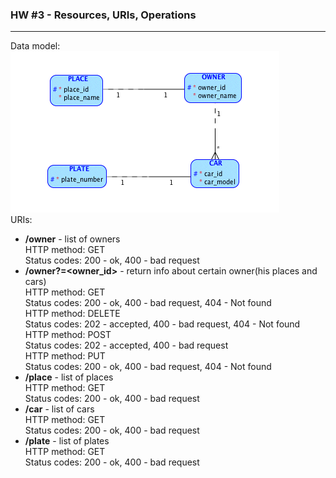 ### HW #3 - Resources, URIs, Operations
---
Data model:  
![Data model](Data_Model.png)  
URIs:  

*  __/owner__ - list of owners  
	HTTP method: GET  
	Status codes: 200 - ok, 400 - bad request  
*  __/owner?=<owner_id>__ - return info about certain owner(his places and cars)  
	HTTP method: GET  
	Status codes: 200 - ok, 400 - bad request, 404 - Not found  
	HTTP method: DELETE  
	Status codes: 202 - accepted, 400 - bad request, 404 - Not found  
	HTTP method: POST  
	Status codes: 202 - accepted, 400 - bad request  
	HTTP method: PUT  
	Status codes: 200 - ok, 400 - bad request, 404 - Not found 
*  __/place__ - list of places  
	HTTP method: GET  
	Status codes: 200 - ok, 400 - bad request
*  __/car__ - list of cars  
	HTTP method: GET  
	Status codes: 200 - ok, 400 - bad request
*  __/plate__ - list of plates  
	HTTP method: GET  
	Status codes: 200 - ok, 400 - bad request

